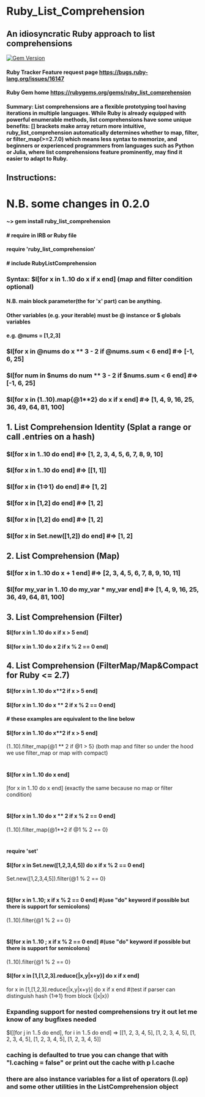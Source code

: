 # Ruby_List_Comprehension
## An idiosyncratic Ruby approach to list comprehensions
[![Gem Version](https://badge.fury.io/rb/ruby_list_comprehension.svg)](https://badge.fury.io/rb/ruby_list_comprehension)
#### Ruby Tracker Feature request page https://bugs.ruby-lang.org/issues/16147 
#### Ruby Gem home  https://rubygems.org/gems/ruby_list_comprehension
#### Summary: List comprehensions are a flexible prototyping tool having iterations in multiple languages. While Ruby is already equipped with powerful enumerable methods, list comprehensions have some unique benefits: [] brackets make array return more intuitive, ruby_list_comprehension automatically determines whether to map, filter, or filter_map(>=2.7.0) which means less syntax to memorize, and beginners or experienced programmers from languages such as Python or Julia, where list comprehensions feature prominently, may find it easier to adapt to Ruby. 
## Instructions:
# N.B. some changes in 0.2.0
#### ~> gem install ruby_list_comprehension

#### # require in IRB or Ruby file
#### require 'ruby_list_comprehension'
#### # include RubyListComprehension

### Syntax: $l[for x in 1..10 do x if x end] (map and filter condition optional)

#### N.B. main block parameter(the for 'x' part) can be anything.
#### Other variables (e.g. your iterable) must be @ instance or $ globals variables      
#### e.g. @nums = [1,2,3]
### $l[for x in @nums do x ** 3 - 2 if @nums.sum < 6 end] #=> [-1, 6, 25]
### $l[for num in $nums do num ** 3 - 2 if $nums.sum < 6 end] #=> [-1, 6, 25]
### $l[for x in (1..10).map{@1**2} do x if x end] #=> [1, 4, 9, 16, 25, 36, 49, 64, 81, 100]

## 1. List Comprehension Identity (Splat a range or call .entries on a hash)

### $l[for x in 1..10 do end] #=> [1, 2, 3, 4, 5, 6, 7, 8, 9, 10]
### $l[for x in 1..10 do end] #=> [[1, 1]]
### $l[for x in {1=>1} do end] #=> [1, 2]
### $l[for x in [1,2] do end] #=> [1, 2]
### $l[for x in [1,2] do end] #=> [1, 2]
### $l[for x in Set.new([1,2]) do end] #=> [1, 2]

## 2. List Comprehension (Map)
### $l[for x in 1..10 do x + 1 end] #=> [2, 3, 4, 5, 6, 7, 8, 9, 10, 11]
### $l[for my_var in 1..10 do my_var * my_var end] #=> [1, 4, 9, 16, 25, 36, 49, 64, 81, 100]

## 3. List Comprehension (Filter)
#### $l[for x in 1..10 do x if x > 5 end] 
#### $l[for x in 1..10 do x 2 if x % 2 == 0 end] 

## 4. List Comprehension (FilterMap/Map&Compact for Ruby <= 2.7)
#### $l[for x in 1..10 do x**2 if x > 5 end] 
#### $l[for x in 1..10 do x ** 2 if x % 2 == 0 end] 

#### # these examples are equivalent to the line below
#### $l[for x in 1..10 do x**2 if x > 5 end] 
(1..10).filter_map{@1 ** 2 if @1 > 5} (both map and filter so under the hood we use filter_map or map with compact)
#
#### $l[for x in 1..10 do x end] 
[for x in 1..10 do x end]  (exactly the same because no map or filter condition)
#
#### $l[for x in 1..10 do x ** 2 if x % 2 == 0 end] 
(1..10).filter_map{@1**2 if @1 % 2 == 0}
#
#### require 'set'
#### $l[for x in Set.new([1,2,3,4,5]) do x if x % 2 == 0 end] 
Set.new([1,2,3,4,5]).filter{@1 % 2 == 0}

#
#### $l[for x in 1..10; x if x % 2 == 0 end] #(use "do" keyword if possible but there is support for semicolons)
(1..10).filter{@1 % 2 == 0}
#
#### $l[for x in 1..10 ; x if x % 2 == 0 end]  #(use "do" keyword if possible but there is support for semicolons)
(1..10).filter{@1 % 2 == 0}

#### $l[for x in [1,[1,2,3].reduce{|x,y|x+y}] do x if x end]
for x in [1,[1,2,3].reduce{|x,y|x+y}] do x if x end  #(test if parser can distinguish hash {1=>1} from block {|x|x})

### Expanding support for nested comprehensions try it out let me know of any bugfixes needed
$l[[for j in 1..5 do end], for i in 1..5 do end] => [[1, 2, 3, 4, 5], [1, 2, 3, 4, 5], [1, 2, 3, 4, 5], [1, 2, 3, 4, 5], [1, 2, 3, 4, 5]]


### caching is defaulted to true you can change that with "l.caching = false" or print out the cache with p l.cache
### there are also instance variables for a list of operators (l.op) and some other utilities in the ListComprehension object
